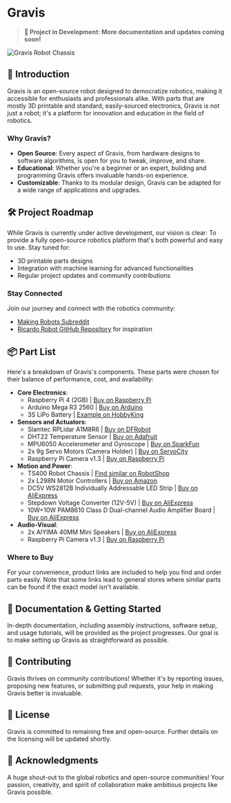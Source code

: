 # Gravis

> **🚧 Project in Development: More documentation and updates coming soon!**

![Gravis Robot Chassis](https://github.com/42dotmk/Gravis/assets/30288047/844e40d8-6557-4429-ae0f-7ff86c949bb5)

## 🌟 Introduction

Gravis is an open-source robot designed to democratize robotics, making it accessible for enthusiasts and professionals alike. With parts that are mostly 3D printable and standard, easily-sourced electronics, Gravis is not just a robot; it's a platform for innovation and education in the field of robotics.

### Why Gravis?

- **Open Source**: Every aspect of Gravis, from hardware designs to software algorithms, is open for you to tweak, improve, and share.
- **Educational**: Whether you're a beginner or an expert, building and programming Gravis offers invaluable hands-on experience.
- **Customizable**: Thanks to its modular design, Gravis can be adapted for a wide range of applications and upgrades.

## 🛠 Project Roadmap

While Gravis is currently under active development, our vision is clear: To provide a fully open-source robotics platform that's both powerful and easy to use. Stay tuned for:

- 3D printable parts designs
- Integration with machine learning for advanced functionalities
- Regular project updates and community contributions

### Stay Connected

Join our journey and connect with the robotics community:
- [Making Robots Subreddit](https://www.reddit.com/r/makingrobots/)
- [Ricardo Robot GitHub Repository](https://github.com/dimitarbez/Ricardo) for inspiration

## 📦 Part List

Here's a breakdown of Gravis's components. These parts were chosen for their balance of performance, cost, and availability:

- **Core Electronics**:
  - Raspberry Pi 4 (2GB) | [Buy on Raspberry Pi](https://www.raspberrypi.org/products/raspberry-pi-4-model-b/)
  - Arduino Mega R3 2560 | [Buy on Arduino](https://store.arduino.cc/usa/mega-2560-r3)
  - 3S LiPo Battery | [Example on HobbyKing](https://hobbyking.com/)
- **Sensors and Actuators**:
  - Slamtec RPLidar A1M8R6 | [Buy on DFRobot](https://www.dfrobot.com/product-1125.html)
  - DHT22 Temperature Sensor | [Buy on Adafruit](https://www.adafruit.com/product/385)
  - MPU6050 Accelerometer and Gyroscope | [Buy on SparkFun](https://www.sparkfun.com/products/11028)
  - 2x 9g Servo Motors (Camera Holder) | [Buy on ServoCity](https://www.servocity.com/servos)
  - Raspberry Pi Camera v1.3 | [Buy on Raspberry Pi](https://www.raspberrypi.org/products/camera-module-v2/)
- **Motion and Power**:
  - TS400 Robot Chassis | [Find similar on RobotShop](https://www.robotshop.com/)
  - 2x L298N Motor Controllers | [Buy on Amazon](https://www.amazon.com/s?k=L298N+Motor+Driver)
  - DC5V WS2812B Individually Addressable LED Strip | [Buy on AliExpress](https://www.aliexpress.com/item/32682015405.html)
  - Stepdown Voltage Converter (12V-5V) | [Buy on AliExpress](https://www.aliexpress.com/item/33037061522.html)
  - 10W+10W PAM8610 Class D Dual-channel Audio Amplifier Board | [Buy on AliExpress](https://www.aliexpress.com/item/32612268830.html)
- **Audio-Visual**:
  - 2x AIYIMA 40MM Mini Speakers | [Buy on AliExpress](https://www.aliexpress.com/item/32836767822.html)
  - Raspberry Pi Camera v1.3 | [Buy on Raspberry Pi](https://www.raspberrypi.org/products/camera-module-v2/)

### Where to Buy

For your convenience, product links are included to help you find and order parts easily. Note that some links lead to general stores where similar parts can be found if the exact model isn't available.

## 📝 Documentation & Getting Started

In-depth documentation, including assembly instructions, software setup, and usage tutorials, will be provided as the project progresses. Our goal is to make setting up Gravis as straightforward as possible.

## 🤝 Contributing



Gravis thrives on community contributions! Whether it's by reporting issues, proposing new features, or submitting pull requests, your help in making Gravis better is invaluable.

## 📄 License

Gravis is committed to remaining free and open-source. Further details on the licensing will be updated shortly.

## 🎉 Acknowledgments

A huge shout-out to the global robotics and open-source communities! Your passion, creativity, and spirit of collaboration make ambitious projects like Gravis possible.

